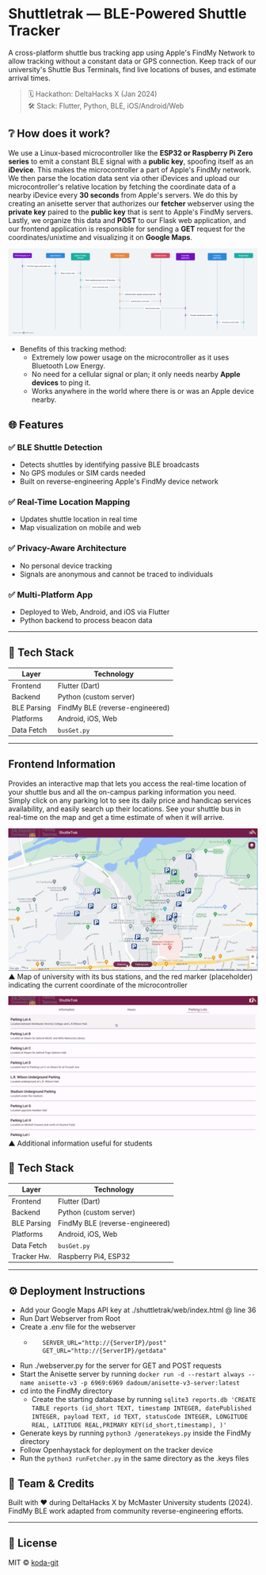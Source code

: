 # Shuttletrak — BLE-Powered Shuttle Tracker

A cross-platform shuttle bus tracking app using Apple's FindMy Network to allow tracking without a constant data or GPS connection. Keep track of our university's Shuttle Bus Terminals, find live locations of buses, and estimate arrival times.

> 🗓️ Hackathon: DeltaHacks X (Jan 2024)  
> 🛠️ Stack: Flutter, Python, BLE, iOS/Android/Web

## ❔ How does it work?
We use a Linux-based microcontroller like the **ESP32 or Raspberry Pi Zero series** to emit a constant BLE signal with a **public key**, spoofing itself as an **iDevice**. This makes the microcontroller a part of Apple's FindMy network. We then parse the location data sent via other iDevices and upload our microcontroller's relative location by fetching the coordinate data of a nearby iDevice every **30 seconds** from Apple's servers. We do this by creating an anisette server that authorizes our **fetcher** webserver using the **private key** paired to the **public key** that is sent to Apple's FindMy servers. Lastly, we organize this data and **POST** to our Flask web application, and our frontend application is responsible for sending a **GET** request for the coordinates/unixtime and visualizing it on **Google Maps**.

![](./images/diagram.png)

- Benefits of this tracking method:
  - Extremely low power usage on the microcontroller as it uses Bluetooth Low Energy.
  - No need for a cellular signal or plan; it only needs nearby **Apple devices** to ping it.
  - Works anywhere in the world where there is or was an Apple device nearby.

## 🌐 Features

### ✅ BLE Shuttle Detection
- Detects shuttles by identifying passive BLE broadcasts
- No GPS modules or SIM cards needed
- Built on reverse-engineering Apple's FindMy device network

### ✅ Real-Time Location Mapping
- Updates shuttle location in real time
- Map visualization on mobile and web

### ✅ Privacy-Aware Architecture
- No personal device tracking
- Signals are anonymous and cannot be traced to individuals

### ✅ Multi-Platform App
- Deployed to Web, Android, and iOS via Flutter
- Python backend to process beacon data

---

## 🧰 Tech Stack

| Layer       | Technology            |
|-------------|------------------------|
| Frontend    | Flutter (Dart)         |
| Backend     | Python (custom server) |
| BLE Parsing | FindMy BLE (reverse-engineered) |
| Platforms   | Android, iOS, Web      |
| Data Fetch  | `busGet.py`            |

---

## Frontend Information
Provides an interactive map that lets you access the real-time location of your shuttle bus and all the on-campus parking information you need. Simply click on any parking lot to see its daily price and handicap services availability, and easily search up their locations. See your shuttle bus in real-time on the map and get a time estimate of when it will arrive.

![](./images/scr1.jpeg)
▲ Map of university with its bus stations, and the red marker (placeholder) indicating the current coordinate of the microcontroller

![](./images/scr2.png)
▲ Additional information useful for students

## 🧰 Tech Stack

| Layer       | Technology            |
|-------------|------------------------|
| Frontend    | Flutter (Dart)         |
| Backend     | Python (custom server) |
| BLE Parsing | FindMy BLE (reverse-engineered) |
| Platforms   | Android, iOS, Web      |
| Data Fetch  | `busGet.py`            |
| Tracker Hw. | Raspberry Pi4, ESP32  |

---

## ⚙️ Deployment Instructions
 - Add your Google Maps API key at ./shuttletrak/web/index.html @ line 36
 - Run Dart Webserver from Root
 - Create a .env file for the webserver
   - ```
        SERVER_URL="http://{ServerIP}/post"
        GET_URL="http://{ServerIP}/getdata"
     ```
 - Run ./webserver.py for the server for GET and POST requests
 - Start the Anisette server by running ```docker run -d --restart always --name anisette-v3 -p 6969:6969 dadoum/anisette-v3-server:latest```
 - cd into the FindMy directory
   - Create the starting database by running ```sqlite3 reports.db 'CREATE TABLE reports (id_short TEXT, timestamp INTEGER, datePublished INTEGER, payload TEXT, id TEXT, statusCode INTEGER, LONGITUDE REAL, LATITUDE REAL,PRIMARY KEY(id_short,timestamp), )'```
 - Generate keys by running ```python3 /generatekeys.py``` inside the FindMy directory
 - Follow Openhaystack for deployment on the tracker device
 - Run the ```python3 runFetcher.py``` in the same directory as the .keys files

## 🤝 Team & Credits

Built with ❤️ during DeltaHacks X by McMaster University students (2024).  
FindMy BLE work adapted from community reverse-engineering efforts.

---

## 📝 License

MIT © [koda-git](https://github.com/koda-git)

